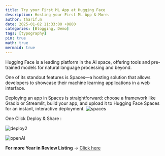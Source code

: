 ```yaml
---
title: Try your First ML App at Hugging Face
description: Hosting your First ML App & More.
author: tharif.m
date: 2025-01-02 11:33:00 +0800
categories: [Blogging, Demo]
tags: [typography]
pin: true
math: true
mermaid: true
---
```


Hugging Face is a leading platform in the AI space, offering tools and pre-trained models for natural language processing and beyond. 

One of its standout features is Spaces—a hosting solution that allows developers to showcase their machine learning applications in a web interface. 

Deploying an app in Spaces is straightforward: choose a framework like Gradio or Streamlit, build your app, and upload it to Hugging Face Spaces for an instant, interactive deployment.
![spaces](https://github.com/user-attachments/assets/058466dd-a4b1-4eb1-959e-a734813031b7)

One Click Deploy & Share : 

![deploy2](https://github.com/user-attachments/assets/cde96dee-7fbc-4ee5-9a17-800a714a422e)



![openAI](https://github.com/user-attachments/assets/1c23dbc5-9024-4ee4-9309-474f01c4b695)

**For more Year in Review Listing** -> [Click here]([url](https://huggingface.co/spaces/huggingface/open-source-ai-year-in-review-2024)) 



